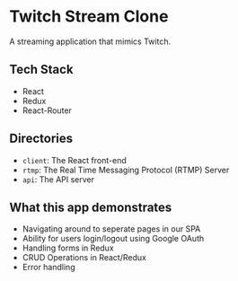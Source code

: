 # Twitch Stream Clone

A streaming application that mimics Twitch.

## Tech Stack

- React
- Redux
- React-Router

## Directories

- `client`: The React front-end
- `rtmp`: The Real Time Messaging Protocol (RTMP) Server
- `api`: The API server

## What this app demonstrates

- Navigating around to seperate pages in our SPA
- Ability for users login/logout using Google OAuth
- Handling forms in Redux
- CRUD Operations in React/Redux
- Error handling
